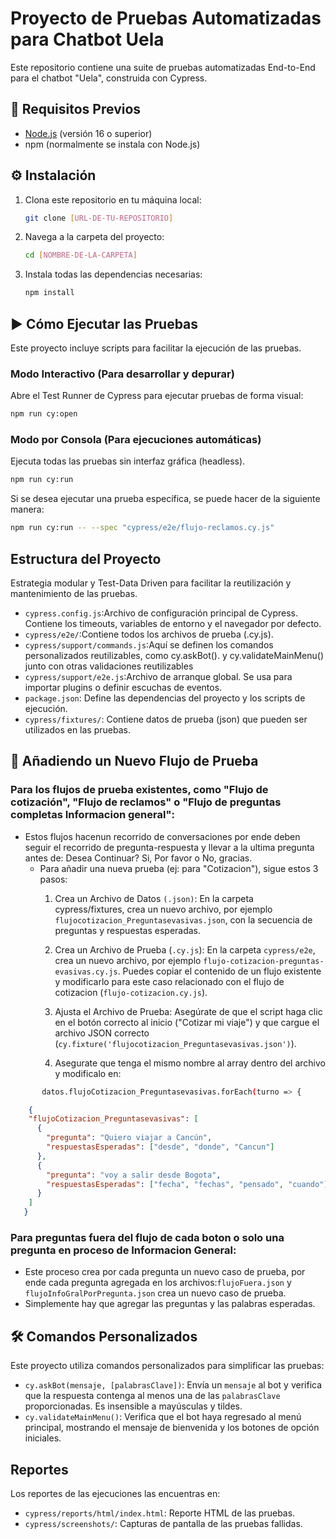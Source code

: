 # Proyecto de Pruebas Automatizadas para Chatbot Uela

Este repositorio contiene una suite de pruebas automatizadas End-to-End para el chatbot "Uela", construida con Cypress.

## 🚀 Requisitos Previos

- [Node.js](https://nodejs.org/) (versión 16 o superior)
- npm (normalmente se instala con Node.js)

## ⚙️ Instalación

1.  Clona este repositorio en tu máquina local:
    ```bash
    git clone [URL-DE-TU-REPOSITORIO]
    ```
2.  Navega a la carpeta del proyecto:
    ```bash
    cd [NOMBRE-DE-LA-CARPETA]
    ```
3.  Instala todas las dependencias necesarias:
    ```bash
    npm install
    ```

## ▶️ Cómo Ejecutar las Pruebas

Este proyecto incluye scripts para facilitar la ejecución de las pruebas.

### Modo Interactivo (Para desarrollar y depurar)

Abre el Test Runner de Cypress para ejecutar pruebas de forma visual:
```bash
npm run cy:open
```
### Modo por Consola (Para ejecuciones automáticas)

Ejecuta todas las pruebas sin interfaz gráfica (headless).
```bash
npm run cy:run
````
Si se desea ejecutar una prueba específica, se puede hacer de la siguiente manera:
```bash
npm run cy:run -- --spec "cypress/e2e/flujo-reclamos.cy.js"
```

## Estructura del Proyecto

Estrategia modular y Test-Data Driven para facilitar la reutilización y mantenimiento de las pruebas.

- `cypress.config.js`:Archivo de configuración principal de Cypress. Contiene los timeouts, variables de entorno y el navegador por defecto.
- `cypress/e2e/`:Contiene todos los archivos de prueba (.cy.js).
- `cypress/support/commands.js`:Aquí se definen los comandos personalizados reutilizables, como cy.askBot(). y cy.validateMainMenu() junto con otras validaciones reutilizables
- `cypress/support/e2e.js`:Archivo de arranque global. Se usa para importar plugins o definir escuchas de eventos.
- `package.json`: Define las dependencias del proyecto y los scripts de ejecución.
- `cypress/fixtures/`: Contiene datos de prueba (json) que pueden ser utilizados en las pruebas.

## 🧪 Añadiendo un Nuevo Flujo de Prueba
### Para los flujos de prueba existentes, como "Flujo de cotización", "Flujo de reclamos" o "Flujo de preguntas completas Informacion general":
- Estos flujos hacenun recorrido de conversaciones por ende deben seguir el recorrido de pregunta-respuesta y llevar a la ultima pregunta antes de: Desea Continuar? Si, Por favor o No, gracias.
  - Para añadir una nueva prueba (ej: para "Cotizacion"), sigue estos 3 pasos:
    1. Crea un Archivo de Datos `(.json)`:
       En la carpeta cypress/fixtures, crea un nuevo archivo, por ejemplo `flujocotizacion_Preguntasevasivas.json`, con la secuencia de preguntas y respuestas esperadas.

    2. Crea un Archivo de Prueba (`.cy.js`):
       En la carpeta `cypress/e2e`, crea un nuevo archivo, por ejemplo `flujo-cotizacion-preguntas-evasivas.cy.js`. Puedes copiar el contenido de un flujo existente y modificarlo para este caso relacionado con el flujo de cotizacion (`flujo-cotizacion.cy.js`).

    3. Ajusta el Archivo de Prueba:
       Asegúrate de que el script haga clic en el botón correcto al inicio ("Cotizar mi viaje") y que cargue el archivo JSON correcto (`cy.fixture('flujocotizacion_Preguntasevasivas.json')`).
    4. Asegurate que tenga el mismo nombre al array dentro del archivo y modificalo en:
```bash
       datos.flujoCotizacion_Preguntasevasivas.forEach(turno => {
```

```json
    {
    "flujoCotizacion_Preguntasevasivas": [
      {
        "pregunta": "Quiero viajar a Cancún",
        "respuestasEsperadas": ["desde", "donde", "Cancun"]
      },
      {
        "pregunta": "voy a salir desde Bogota",
        "respuestasEsperadas": ["fecha", "fechas", "pensado", "cuando"]
      }
    ]
   }
```
### Para preguntas fuera del flujo de cada boton o solo una pregunta en proceso de Informacion General:
- Este proceso crea por cada pregunta un nuevo caso de prueba, por ende cada pregunta agregada en los archivos:`flujoFuera.json` y `flujoInfoGralPorPregunta.json` crea un nuevo caso de prueba.
- Simplemente hay que agregar las preguntas y las palabras esperadas.

## 🛠️ Comandos Personalizados
Este proyecto utiliza comandos personalizados para simplificar las pruebas:

- `cy.askBot(mensaje, [palabrasClave])`: Envía un `mensaje` al bot y verifica que la respuesta contenga al menos una de las `palabrasClave` proporcionadas. Es insensible a mayúsculas y tildes.
- `cy.validateMainMenu()`: Verifica que el bot haya regresado al menú principal, mostrando el mensaje de bienvenida y los botones de opción iniciales.

## Reportes
Los reportes de las ejecuciones las encuentras en:
- `cypress/reports/html/index.html`: Reporte HTML de las pruebas.
- `cypress/screenshots/`: Capturas de pantalla de las pruebas fallidas.